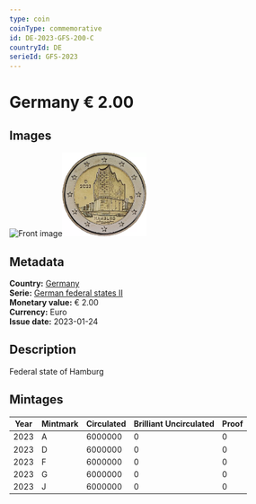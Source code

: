```yaml
---
type: coin
coinType: commemorative
id: DE-2023-GFS-200-C
countryId: DE
serieId: GFS-2023
---
```


# Germany € 2.00

## Images

<img src="../../Images/common-2007-200.webp" height="150" alt="Front image"><img src="Images/DE-2023-200.webp" height="150" alt="Back image">

## Metadata

**Country:** [Germany](../../Countries/Germany/index.md)\
**Serie:** [German federal states II](index.md)\
**Monetary value:** € 2.00\
**Currency:** Euro\
**Issue date:** 2023-01-24

## Description

Federal state of Hamburg

## Mintages

| Year | Mintmark | Circulated | Brilliant Uncirculated | Proof |
| ---- | -------- | ---------- | ---------------------- | ----- |
| 2023 | A        | 6000000    | 0                      | 0     |
| 2023 | D        | 6000000    | 0                      | 0     |
| 2023 | F        | 6000000    | 0                      | 0     |
| 2023 | G        | 6000000    | 0                      | 0     |
| 2023 | J        | 6000000    | 0                      | 0     |
